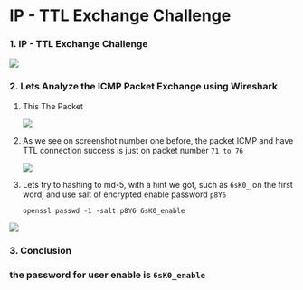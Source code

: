 # IP - TTL Exchange Challenge

### 1. IP - TTL Exchange Challenge
   <p align="center">
   <p align="left">
   <img height="auto" width="auto" src="https://i.imgur.com/xG1eKVt.png">
   </p>

### 2. Lets Analyze the ICMP Packet Exchange using Wireshark
1. This The Packet 
   <p align="center">
   <p align="left">
   <img height="auto" width="auto" src="https://i.imgur.com/gkigK6w.png">
   </p>

2. As we see on screenshot number one before, the packet ICMP and have TTL connection success is just on packet number `71 to 76`
   <p align="center">
   <p align="left">
   <img height="auto" width="auto" src="https://i.imgur.com/7GKX0Wm.png">
   </p>

3. Lets try to hashing to md-5, with a hint we got, such as `6sK0_` on the first word, and use salt of encrypted enable password `p8Y6`

   `openssl passwd -1 -salt p8Y6 6sK0_enable`

<p align="left">
<img height="auto" width="auto" src="https://i.imgur.com/0cDIHYm.png">
</p>

### 3. Conclusion
### the password for user enable is `6sK0_enable`

